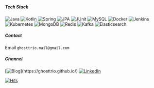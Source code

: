 ##### Tech Stack
![Java](https://img.shields.io/badge/java-%23ED8B00.svg?style=for-the-badge&logo=openjdk&logoColor=white)
![Kotlin](https://img.shields.io/badge/kotlin-7F52FF?style=for-the-badge&logo=Kotlin&logoColor=white)
![Spring](https://img.shields.io/badge/spring-%236DB33F.svg?style=for-the-badge&logo=spring&logoColor=white)
![JPA](https://img.shields.io/badge/JPA-59666C?style=for-the-badge&logo=Hibernate&logoColor=white)
![JUnit](https://img.shields.io/badge/JUnit-25A162?style=for-the-badge&logo=JUnit5&logoColor=white)
![MySQL](https://img.shields.io/badge/MySQL-4479A1?style=for-the-badge&logo=mysql&logoColor=white)
![Docker](https://img.shields.io/badge/Docker-2496ED?style=for-the-badge&logo=Docker&logoColor=white)
![Jenkins](https://img.shields.io/badge/Jenkins-D24939?style=for-the-badge&logo=Jenkins&logoColor=white)
![Kubernetes](https://img.shields.io/badge/Kubernetes-326CE5?style=for-the-badge&logo=Kubernetes&logoColor=white)
![MongoDB](https://img.shields.io/badge/MongoDB-47A248?style=for-the-badge&logo=MongoDB&logoColor=white)
![Redis](https://img.shields.io/badge/Redis-FF4438?style=for-the-badge&logo=Redis&logoColor=white)
![Kafka](https://img.shields.io/badge/Kafka-231F20?style=for-the-badge&logo=ApacheKafka&logoColor=white)
![Elasticsearch](https://img.shields.io/badge/Elasticsearch-005571?style=for-the-badge&logo=Elasticsearch&logoColor=white)

##### Contact
Email `ghosttrio.mail@gmail.com`

##### Channel
[![Blog](https://img.shields.io/badge/Blog-FF7200?style=for-the-badge&logo=bloglovin&logoColor=white")](https://ghosttrio.github.io/)
[![LinkedIn](https://img.shields.io/badge/linkedin-%230077B5.svg?style=for-the-badge&logo=linkedin&logoColor=white)](https://www.linkedin.com/in/ghosttrio/)

[![Hits](https://hits.seeyoufarm.com/api/count/incr/badge.svg?url=https%3A%2F%2Fgithub.com%2FGhosttrio&count_bg=%23353733&title_bg=%2300BC84&icon=&icon_color=%23289CFF&title=hits&edge_flat=false)](https://hits.seeyoufarm.com)
